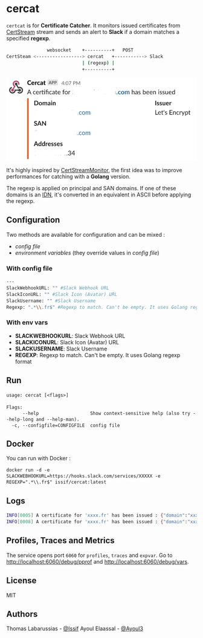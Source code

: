 # cercat

`certcat` is for **Certificate Catcher**. It monitors issued certificates from [CertStream](https://certstream.calidog.io/) stream and sends an alert to **Slack** if a domain matches a specified **regexp**.

```bash
               websocket    +----------+   POST
CertSteam <-----------------> cercat   +-----------> Slack
                            | (regexp) |
                            +----------+
```

![screenshot](https://github.com/issif/cercat/raw/master/screenshot.png)

It's highly inspired by [CertStreamMonitor](https://github.com/AssuranceMaladieSec/CertStreamMonitor/blob/master/README.md), the first idea was to improve performances for catching with a **Golang** version.

The regexp is applied on principal and SAN domains. If one of these domains is an [IDN](https://en.wikipedia.org/wiki/Internationalized_domain_name), it's converted in an equivalent in ASCII before applying the regexp.

## Configuration

Two methods are available for configuration and can be mixed :
- *config file*
- *environment variables* (they override values in *config file*)

### With config file

```bash
---
SlackWebhookURL: "" #Slack Webhook URL
SlackIconURL: "" #Slack Icon (Avatar) URL
SlackUsername: "" #Slack Username
Regexp: ".*\\.fr$" #Regexp to match. Can't be empty. It uses Golang regexp format
```

### With env vars

- **SLACKWEBHOOKURL**: Slack Webhook URL
- **SLACKICONURL**: Slack Icon (Avatar) URL
- **SLACKUSERNAME**: Slack Username
- **REGEXP**: Regexp to match. Can't be empty. It uses Golang regexp format

## Run

```
usage: cercat [<flags>]

Flags:
      --help                   Show context-sensitive help (also try --help-long and --help-man).
  -c, --configfile=CONFIGFILE  config file
```

## Docker

You can run with Docker :

```
docker run -d -e SLACKWEBHOOKURL=https://hooks.slack.com/services/XXXXX -e REGEXP=".*\\.fr$" issif/cercat:latest 
```

## Logs

```bash
INFO[0005] A certificate for 'xxxx.fr' has been issued : {"domain":"xxxx.fr","SAN":["xxxx.fr","www.xxxx.fr"],"issuer":"Let's Encrypt","Addresses":["X.X.X.129"]} 
INFO[0008] A certificate for 'xxxx.fr' has been issued : {"domain":"xxxx.fr","SAN":["xxxx.fr","www.xxxx.fr"],"issuer":"Let's Encrypt","Addresses":["X.X.X.116"]} 
```

## Profiles, Traces and Metrics

The service opens port `6060` for `profiles`, `traces` and `expvar`. Go to [http://localhost:6060/debug/pprof](http://localhost:6060/debug/pprof) and [http://localhost:6060/debug/vars](http://localhost:6060/debug/vars).

## License

MIT

## Authors

Thomas Labarussias - [@Issif](https://www.github.com/issif)
Ayoul Elaassal - [@Ayoul3](https://github.com/ayoul3)

